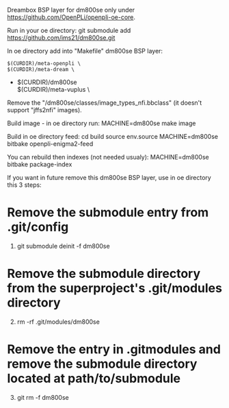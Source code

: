 Dreambox BSP layer for dm800se only under https://github.com/OpenPLi/openpli-oe-core.

Run in your oe directory:  git submodule add https://github.com/ims21/dm800se.git

In oe directory add into "Makefile" dm800se BSP layer:

	$(CURDIR)/meta-openpli \
	$(CURDIR)/meta-dream \
+	$(CURDIR)/dm800se \
	$(CURDIR)/meta-vuplus \

Remove the "/dm800se/classes/image_types_nfi.bbclass" (it doesn't support "jffs2nfi" images).

Build image - in oe directory run:
MACHINE=dm800se make image


Build in oe directory feed:
cd build
source env.source
MACHINE=dm800se bitbake openpli-enigma2-feed

You can rebuild then indexes (not needed usualy):
MACHINE=dm800se bitbake package-index


If you want in future remove this dm800se BSP layer, use in oe directory this 3 steps:
# Remove the submodule entry from .git/config
1) git submodule deinit -f dm800se

# Remove the submodule directory from the superproject's .git/modules directory
2) rm -rf .git/modules/dm800se

# Remove the entry in .gitmodules and remove the submodule directory located at path/to/submodule
3) git rm -f dm800se

